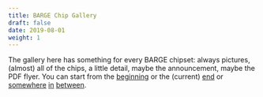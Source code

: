 ```yaml
---
title: BARGE Chip Gallery
draft: false
date: 2019-08-01
weight: 1
---
```


The gallery here has something for every BARGE chipset: always pictures,
(almost) all of the chips, a little detail, maybe the announcement, maybe the
PDF flyer. You can start from the [beginning](1993)
or the (current) [end](2019) or
[s](1994)[o](1999)[m](2000-qb)[e](2015)[w](2008)[h](1996)[e](2007)[r](2006)[e](2001) 
[i](1998)[n](1997) 
[b](2018)[e](2004)[t](2003)[w](1995)[e](2009)[e](2010)[n](2005).
